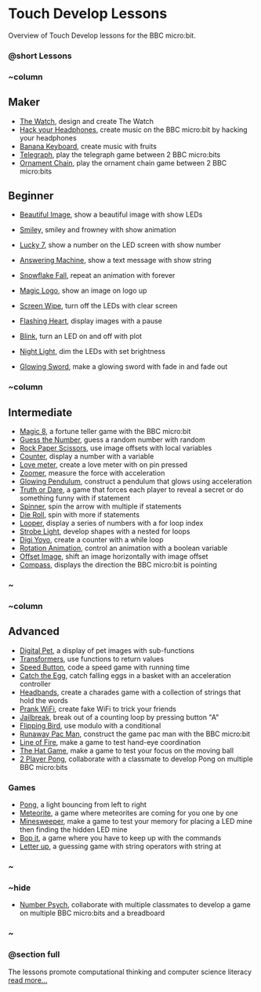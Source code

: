 # Touch Develop Lessons

Overview of Touch Develop lessons for the BBC micro:bit.

### @short Lessons

### ~column 

## Maker

* [The Watch](/lessons/the-watch), design and create The Watch
* [Hack your Headphones](/lessons/hack-your-headphones), create music on the BBC micro:bit by hacking your headphones
* [Banana Keyboard](/lessons/banana-keyboard), create music with fruits
* [Telegraph](/lessons/telegraph), play the telegraph game between 2 BBC micro:bits
* [Ornament Chain](/lessons/ornament-chain), play the ornament chain game between 2 BBC micro:bits

## Beginner

* [Beautiful Image](/lessons/beautiful-image), show a beautiful image with show LEDs
* [Smiley,](/lessons/smiley) smiley and frowney with show animation
* [Lucky 7](/lessons/lucky-7), show a number on the LED screen with show number
* [Answering Machine](/lessons/answering-machine), show a text message with show string
* [Snowflake Fall](/lessons/snowflake-fall), repeat an animation with forever

* [Magic Logo](/lessons/magic-logo), show an image on logo up
* [Screen Wipe](/lessons/screen-wipe), turn off the LEDs with clear screen
* [Flashing Heart](/lessons/flashing-heart), display images with a pause
* [Blink](/lessons/blink), turn an LED on and off with plot
* [Night Light](/lessons/night-light), dim the LEDs with set brightness
* [Glowing Sword](/lessons/glowing-sword), make a glowing sword with fade in and fade out

### ~column 

## Intermediate

* [Magic 8](/lessons/magic-8), a fortune teller game with the BBC micro:bit
* [Guess the Number](/lessons/guess-the-number), guess a random number with random
* [Rock Paper Scissors](/lessons/rock-paper-scissors), use image offsets with local variables
* [Counter](/lessons/counter), display a number with a variable
* [Love meter](/lessons/love-meter), create a love meter with on pin pressed
* [Zoomer](/lessons/zoomer), measure the force with acceleration
* [Glowing Pendulum](/lessons/glowing-pendulum), construct a pendulum that glows using acceleration
* [Truth or Dare](/lessons/truth-or-dare), a game that forces each player to reveal a secret or do something funny with if statement
* [Spinner](/lessons/spinner), spin the arrow with multiple if statements
* [Die Roll](/lessons/die-roll), spin with more if statements
* [Looper](/lessons/looper), display a series of numbers with a for loop index
* [Strobe Light](/lessons/strobe-light), develop shapes with a nested for loops
* [Digi Yoyo](/lessons/digi-yoyo), create a counter with a while loop
* [Rotation Animation](/lessons/rotation-animation), control an animation with a boolean variable
* [Offset Image](/lessons/offset-image), shift an image horizontally with image offset
* [Compass](/lessons/compass), displays the direction the BBC micro:bit is pointing

### ~

### ~column 

## Advanced

* [Digital Pet](/lessons/digital-pet), a display of pet images with sub-functions
* [Transformers](/lessons/transformers), use functions to return values
* [Speed Button](/lessons/speed-button), code a speed game with running time
* [Catch the Egg](/lessons/catch-the-egg-game), catch falling eggs in a basket with an acceleration controller
* [Headbands](/lessons/headbands), create a charades game with a collection of strings that hold the words
* [Prank WiFi](/lessons/prank-wifi), create fake WiFi to trick your friends
* [Jailbreak](/lessons/jailbreak), break out of a counting loop by pressing button "A"
* [Flipping Bird](/lessons/flipping-bird), use modulo with a conditional
* [Runaway Pac Man](/lessons/runaway-pacman), construct the game pac man with the BBC micro:bit
* [Line of Fire](/lessons/line-of-fire), make a game to test hand-eye coordination
* [The Hat Game](/lessons/the-hat-game), make a game to test your focus on the moving ball
* [2 Player Pong](/lessons/2-player-pong), collaborate with a classmate to develop Pong on multiple BBC micro:bits

### Games

* [Pong](/lessons/pong), a light bouncing from left to right
* [Meteorite](/lessons/meteorite), a game where meteorites are coming for you one by one
* [Minesweeper](/lessons/minesweeper), make a game to test your memory for placing a LED mine then finding the hidden LED mine
* [Bop it](/lessons/bop-it), a game where you have to keep up with the commands
* [Letter up](/lessons/letter-up), a guessing game with string operators with string at

### ~

### ~hide

* [Number Psych](/lessons/number-psych), collaborate with multiple classmates to develop a game on multiple BBC micro:bits and a breadboard

### ~

### @section full

The lessons promote computational thinking and computer science literacy[ read more...](/lessons/teach)

